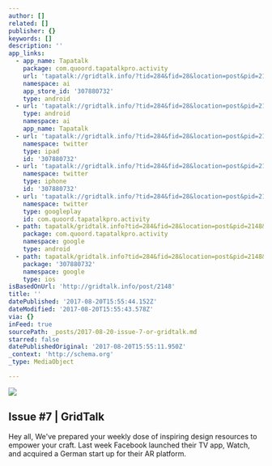```yaml
---
author: []
related: []
publisher: {}
keywords: []
description: ''
app_links:
  - app_name: Tapatalk
    package: com.quoord.tapatalkpro.activity
    url: 'tapatalk://gridtalk.info/?tid=284&fid=28&location=post&pid=2148&page=1'
    namespace: ai
    app_store_id: '307880732'
    type: android
  - url: 'tapatalk://gridtalk.info/?tid=284&fid=28&location=post&pid=2148&page=1'
    type: android
    namespace: ai
    app_name: Tapatalk
  - url: 'tapatalk://gridtalk.info/?tid=284&fid=28&location=post&pid=2148&page=1'
    namespace: twitter
    type: ipad
    id: '307880732'
  - url: 'tapatalk://gridtalk.info/?tid=284&fid=28&location=post&pid=2148&page=1'
    namespace: twitter
    type: iphone
    id: '307880732'
  - url: 'tapatalk://gridtalk.info/?tid=284&fid=28&location=post&pid=2148&page=1'
    namespace: twitter
    type: googleplay
    id: com.quoord.tapatalkpro.activity
  - path: tapatalk/gridtalk.info?tid=284&fid=28&location=post&pid=2148&page=1
    package: com.quoord.tapatalkpro.activity
    namespace: google
    type: android
  - path: tapatalk/gridtalk.info?tid=284&fid=28&location=post&pid=2148&page=1
    package: '307880732'
    namespace: google
    type: ios
isBasedOnUrl: 'http://gridtalk.info/post/2148'
title: ''
datePublished: '2017-08-20T15:55:44.152Z'
dateModified: '2017-08-20T15:55:43.578Z'
via: {}
inFeed: true
sourcePath: _posts/2017-08-20-issue-7-or-gridtalk.md
starred: false
datePublishedOriginal: '2017-08-20T15:55:11.950Z'
_context: 'http://schema.org'
_type: MediaObject

---
```

![](https://the-grid-user-content.s3-us-west-2.amazonaws.com/d19f4276-805d-4d16-9dcf-b2b4cef5ce4f.png)

<article style=""><h1>Issue #7 | GridTalk</h1><p>Hey all, We've prepared your weekly dose of inspiring design resources to empower your craft. Last week Facebook launched their TV app, Watch, and acquired a German start up for their AR platform.</p></article>